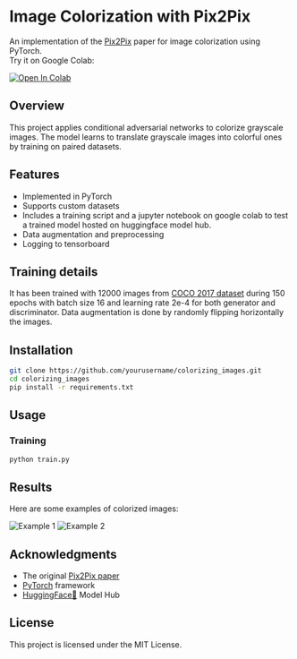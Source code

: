 # Image Colorization with Pix2Pix

An implementation of the [Pix2Pix](https://arxiv.org/abs/1611.07004) paper for image colorization using PyTorch.  
Try it on Google Colab:  

<a href="https://colab.research.google.com/github/DavidRamosArchilla/Colorizing-images/blob/main/image_colorization_demo.ipynb" target="_parent"><img src="https://colab.research.google.com/assets/colab-badge.svg" alt="Open In Colab"/></a>


## Overview

This project applies conditional adversarial networks to colorize grayscale images. The model learns to translate grayscale images into colorful ones by training on paired datasets.

## Features

- Implemented in PyTorch
- Supports custom datasets
- Includes a training script and a jupyter notebook on google colab to test a trained model hosted on huggingface model hub.
- Data augmentation and preprocessing
- Logging to tensorboard

## Training details
It has been trained with 12000 images from [COCO 2017 dataset](https://cocodataset.org/) during 150 epochs with batch size 16 and learning rate 2e-4 for both generator and discriminator. Data augmentation is done by randomly flipping horizontally the images. 

## Installation

```bash
git clone https://github.com/yourusername/colorizing_images.git
cd colorizing_images
pip install -r requirements.txt
```

## Usage

### Training

```bash
python train.py
```

## Results

Here are some examples of colorized images:

![Example 1](results/example1.png)
![Example 2](results/example2.png)

## Acknowledgments

- The original [Pix2Pix paper](https://arxiv.org/abs/1611.07004)
- [PyTorch](https://pytorch.org/) framework
- [HuggingFace🤗](https://huggingface.co/) Model Hub

## License

This project is licensed under the MIT License.
